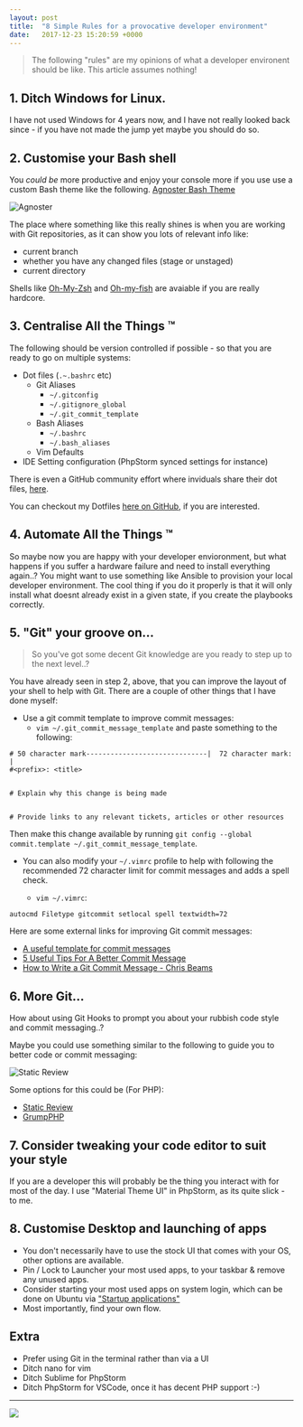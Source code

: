 ```yaml
---
layout: post
title:  "8 Simple Rules for a provocative developer environment"
date:   2017-12-23 15:20:59 +0000
---
```


> The following "rules" are my opinions of what a developer environent should be like. This article assumes nothing!

## 1. Ditch Windows for Linux.

I have not used Windows for 4 years now, and I have not really looked back since - if you have not made the jump yet maybe you should do so.

## 2. Customise your Bash shell
You *could be* more productive and enjoy your console more if you use use a custom Bash theme like the following. [Agnoster Bash Theme](https://github.com/speedenator/agnoster-bash)

![Agnoster](https://github.com/speedenator/agnoster-bash/blob/master/agnoster-bash-sshot.png?raw=true)

The place where something like this really shines is when you are working with Git repositories, as it can show you lots of relevant info like:

- current branch
- whether you have any changed files (stage or unstaged)
- current directory

Shells like [Oh-My-Zsh](https://github.com/robbyrussell/oh-my-zsh) and [Oh-my-fish](https://github.com/oh-my-fish/oh-my-fish) are avaiable if you are really hardcore.

## 3. Centralise **All the Things &trade;**
The following should be version controlled if possible - so that you are ready to go on multiple systems:

- Dot files (`.~.bashrc` etc)
    - Git Aliases
        - `~/.gitconfig`
        - `~/.gitignore_global`
        - `~/.git_commit_template`
    - Bash Aliases
        - `~/.bashrc`
        - `~/.bash_aliases`
    - Vim Defaults
- IDE Setting configuration (PhpStorm synced settings for instance)

There is even a GitHub community effort where inviduals share their dot files, [here](https://dotfiles.github.io/).

You can checkout my Dotfiles [here on GitHub](https://github.com/mcampbell508/dotfiles), if you are interested.

## 4. Automate **All the Things &trade;**

So maybe now you are happy with your developer envioronment, but what happens if you suffer a hardware failure and need to install everything again..?
You might want to use something like Ansible to provision your local developer environment. The cool thing if you do it properly is that it will only
install what doesnt already exist in a given state, if you create the playbooks correctly.

## 5. **"Git"** your groove on...

> So you've got some decent Git knowledge are you ready to step up to the next level..?

You have already seen in step 2, above, that you can improve the layout of your shell to help with Git. There are a couple of other things that I have done myself:

- Use a git commit template to improve commit messages:
    - `vim ~/.git_commit_message_template` and paste something to the following:

```
# 50 character mark------------------------------|  72 character mark: |
#<prefix>: <title>


# Explain why this change is being made


# Provide links to any relevant tickets, articles or other resources

```

Then make this change available by running `git config --global commit.template ~/.git_commit_message_template`.

- You can also modify your `~/.vimrc` profile to help with following the recommended 72 character limit for commit messages and adds a spell check.

    - `vim ~/.vimrc`:

```
autocmd Filetype gitcommit setlocal spell textwidth=72
```

Here are some external links for improving Git commit messages:

- [A useful template for commit messages](http://codeinthehole.com/writing/a-useful-template-for-commit-messages/)
- [5 Useful Tips For A Better Commit Message](https://robots.thoughtbot.com/5-useful-tips-for-a-better-commit-message)
- [How to Write a Git Commit Message - Chris Beams](https://chris.beams.io/posts/git-commit/)

## 6. More Git...

How about using Git Hooks to prompt you about your rubbish code style and commit messaging..?

Maybe you could use something similar to the following to guide you to better code or commit messaging:

![Static Review](https://camo.githubusercontent.com/5d44fe2dc2b7b8ba1e41d22723a2dfc80c81a239/687474703a2f2f692e696d6775722e636f6d2f384733754f52702e676966)

Some options for this could be (For PHP):

- [Static Review](https://github.com/sjparkinson/static-review)
- [GrumpPHP](https://github.com/phpro/grumphp)

## 7. Consider tweaking your code editor to suit your style
If you are a developer this will probably be the thing you interact with for most of the day. I use "Material Theme UI" in PhpStorm, as its quite slick - to me.

## 8. Customise Desktop and launching of apps

- You don't necessarily have to use the stock UI that comes with your OS, other options are available.
- Pin / Lock to Launcher your most used apps, to your taskbar & remove any unused apps.
- Consider starting your most used apps on system login, which can be done on Ubuntu via ["Startup applications"](https://help.ubuntu.com/stable/ubuntu-help/startup-applications.html)
- Most importantly, find your own flow.

## Extra

- Prefer using Git in the terminal rather than via a UI
- Ditch nano for vim
- Ditch Sublime for PhpStorm
- Ditch PhpStorm for VSCode, once it has decent PHP support :-)

---

![](https://media.giphy.com/media/8vsr2w5t91Nte/giphy.gif)